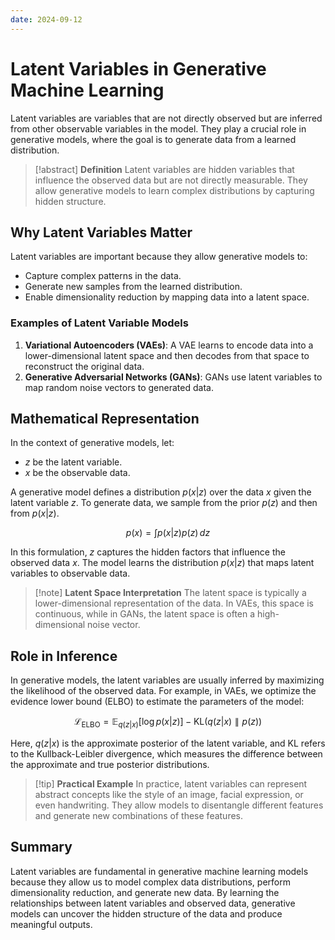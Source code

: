 ```yaml
---
date: 2024-09-12
---
```

# Latent Variables in Generative Machine Learning

Latent variables are variables that are not directly observed but are inferred from other observable variables in the model. They play a crucial role in generative models, where the goal is to generate data from a learned distribution.

> [!abstract] **Definition**
> Latent variables are hidden variables that influence the observed data but are not directly measurable. They allow generative models to learn complex distributions by capturing hidden structure.

## Why Latent Variables Matter

Latent variables are important because they allow generative models to:

- Capture complex patterns in the data.
- Generate new samples from the learned distribution.
- Enable dimensionality reduction by mapping data into a latent space.

### Examples of Latent Variable Models

1. **Variational Autoencoders (VAEs)**: A VAE learns to encode data into a lower-dimensional latent space and then decodes from that space to reconstruct the original data.
2. **Generative Adversarial Networks (GANs)**: GANs use latent variables to map random noise vectors to generated data.

## Mathematical Representation

In the context of generative models, let:

- $z$ be the latent variable.
- $x$ be the observable data.

A generative model defines a distribution $p(x|z)$ over the data $x$ given the latent variable $z$. To generate data, we sample from the prior $p(z)$ and then from $p(x|z)$.

$$
p(x) = \int p(x|z) p(z) \, dz
$$

In this formulation, $z$ captures the hidden factors that influence the observed data $x$. The model learns the distribution $p(x|z)$ that maps latent variables to observable data.

> [!note] **Latent Space Interpretation**
> The latent space is typically a lower-dimensional representation of the data. In VAEs, this space is continuous, while in GANs, the latent space is often a high-dimensional noise vector.

## Role in Inference

In generative models, the latent variables are usually inferred by maximizing the likelihood of the observed data. For example, in VAEs, we optimize the evidence lower bound (ELBO) to estimate the parameters of the model:

$$
\mathcal{L}_{\text{ELBO}} = \mathbb{E}_{q(z|x)}[\log p(x|z)] - \text{KL}(q(z|x) \parallel p(z))
$$

Here, $q(z|x)$ is the approximate posterior of the latent variable, and $\text{KL}$ refers to the Kullback-Leibler divergence, which measures the difference between the approximate and true posterior distributions.

> [!tip] **Practical Example**
> In practice, latent variables can represent abstract concepts like the style of an image, facial expression, or even handwriting. They allow models to disentangle different features and generate new combinations of these features.

## Summary

Latent variables are fundamental in generative machine learning models because they allow us to model complex data distributions, perform dimensionality reduction, and generate new data. By learning the relationships between latent variables and observed data, generative models can uncover the hidden structure of the data and produce meaningful outputs.
